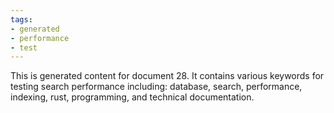 ```yaml
---
tags:
- generated
- performance
- test
---
```

This is generated content for document 28. It contains various keywords for testing search performance including: database, search, performance, indexing, rust, programming, and technical documentation.
